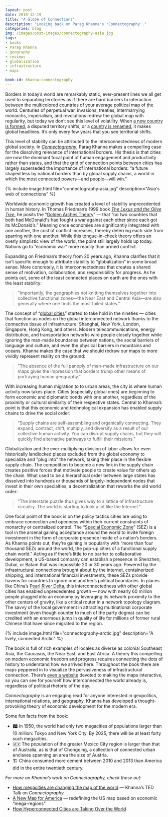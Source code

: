 ```yaml
---
layout: post
date: 2018-12-19
title: "A Globe of Connections"
description: "Looking back on Parag Khanna's 'Connectography'."
categories: blog
img: /images/post-images/connectography-asia.jpg
tags:
- books
- Parag Khanna
- geography
- reviews
- globalization
- infrastructure
- maps

book-id: khanna-connectography
---
```


Borders in today’s world are remarkably static, ever-present lines we all get used to separating territories as if there are hard barriers to interaction between the multicolored countries of your average political map of the world. Centuries of perpetual war, invasions, treaties, intermarrying monarchs, imperialism, and revolutions redrew the global map with regularity, but today we don’t see this level of volatility. When [a new country is formed](https://www.bbc.com/news/world-africa-14089843 "South Sudan"), a disputed territory shifts, or a [country is renamed](https://www.theguardian.com/world/2018/jun/12/macedonia-agrees-to-new-name-after-27-year-dispute-with-greece "Macedonia renamed"), it makes global headlines. It’s only every few years that you see territorial shifts.

This level of stability can be attributed to the interconnectedness of modern global society. In _[Connectography](https://www.goodreads.com/book/show/27070255-connectography "Connectography")_, Parag Khanna makes a compelling case for the dissolving relevance of international borders. His thesis is that cities are now the dominant focal point of human engagement and productivity rather than states, and that the grid of connection points between cities has largely superseded the importance of international borders: “a future shaped less by national borders than by global supply chains, a world in which the most connected powers—and people—will win.”

{% include image.html file="connectography-asia.jpg" description="Asia's web of connections" %}

Worldwide economic growth has created a level of stability unprecedented in human history. In Thomas Friedman’s 1999 book _[The Lexus and the Olive Tree](https://www.goodreads.com/book/show/750761.The_Lexus_and_the_Olive_Tree "The Lexus and the Olive Tree")_, he posits the “[Golden Arches Theory](https://mediawiki.middlebury.edu/IPE/Golden_Arches_Theory_of_Conflict_Prevention "Golden Arches Theory")” — that “no two countries that both had McDonald's had fought a war against each other since each got its McDonald’s.” Meaning once economies are significantly integrated with one another, the cost of conflict increases, thereby deterring each side from sparring with one another. While this tongue-in-cheek theory offers an overly simplistic view of the world, the point still largely holds up today. Nations go to “economic war” more readily than armed conflict.

Expanding on Friedman’s theory from 20 years ago, Khanna clarifies that it isn’t specific enough to attribute stability to “globalization” in some broad sense. More concretely, it is interconnectedness that creates a shared sense of motivation, collaboration, and responsibility for progress. As he points out, some of the least connected places on earth are the ones with the least stability:

> "Importantly, the geographies not knitting themselves together into collective functional zones—the Near East and Central Asia—are also generally where one finds the most failed states."

The concept of “[global cities](https://en.wikipedia.org/wiki/Global_city "Global city")” started to take hold in the nineties — cities that function as nodes on the global interconnected network thanks to the connective tissue of infrastructure: Shanghai, New York, London, Singapore, Hong Kong, and others. Modern telecommunications, energy distribution, and transportation networks wire people closely together while ignoring the man-made boundaries between nations, the social barriers of language and culture, and even the physical barriers in mountains and oceans. Khanna makes the case that we should redraw our maps to more vividly represent reality on the ground:

> "The absence of the full panoply of man-made infrastructure on our maps gives the impression that borders trump other means of portraying human geography."

With increasing human migration to to urban areas, the city is where human activity now takes place. Cities (especially global ones) are beginning to form economic and diplomatic bonds with one another, regardless of the proximity or cultural similarity of their respective states. Central to Khanna’s point is that this economic and technological expansion has enabled supply chains to drive the social order:

> "Supply chains are self-assembling and organically connecting. They expand, contract, shift, multiply, and diversify as a result of our collective human activity. You can disrupt supply chains, but they will quickly find alternative pathways to fulfill their missions."

Globalization and the ever-multiplying division of labor allows for even historically landlocked places excluded from the global economy to specialize and "plug into" the network, taking their place in the flexible supply chain. The competition to become a new link in the supply chain creates positive forces that motivate people to create value for others up the chain. What used to be a hierarchical order between large states has dissolved into hundreds or thousands of largely-independent nodes that invest in their own specialties, a decentralization that reworks the old world order:

> "The interstate puzzle thus gives way to a lattice of infrastructure circuitry. The world is starting to look a lot like the Internet."

One focal point of the book is on the policy tactics cities are using to embrace connection and openness within their current constraints of monarchy or centralized control. The “[Special Economic Zone](https://en.wikipedia.org/wiki/Special_economic_zone "Special economic zones")” (SEZ) is a tool in the arsenal gaining acceptance around the world to invite foreign investment in the form of corporate presence inside of a nation’s borders. As Khanna points out, they’re gaining in popularity with “more than four thousand SEZs around the world, the pop-up cities of a functional supply chain world.” Acting as if there’s little to no barrier to collaborative development, a US-based company can establish a presence in Shenzhen, Dubai, or Batam that was impossible 20 or 30 years ago. Powered by the infrastructural connections brought about by the internet, containerized shipping, and international financial investments, these SEZs provide havens for countries to ignore one another’s political boundaries. In places like China’s [Pearl River Delta](https://en.wikipedia.org/wiki/Pearl_River_Delta "Pearl River Delta"), this interconnectedness with other global cities has enabled unprecedented growth — now with nearly 60 million people plugged into an economy by leveraging its network proximity to the other centers of gravity, like a critical router in a network topology diagram. The savvy of the local government in attracting multinational corporate investment (even though counter to much of the party dogma) can be credited with an enormous jump in quality of life for millions of former rural Chinese that have since migrated to the region.

{% include image.html file="connectography-arctic.jpg" description="A lively, connected Arctic" %}

The book is full of rich examples of locales as diverse as colonial Southeast Asia, the Caucasus, the Near East, and East Africa. A theory this compelling on modern economic freedom and progress requires connecting the dots of history to understand how we arrived here. Throughout the book there are maps peppered in to visualize the pervasiveness of infrastructural connection. There’s [even a website](http://worldmap.harvard.edu/maps/connectography "Connectography maps") devoted to making the maps interactive, so you can see for yourself how interconnected the world already is, regardless of political rhetoric of the day.

_Connectography_ is an engaging read for anyone interested in geopolitics, international relations, and geography. Khanna has developed a thought-provoking theory of economic development for the modern era.

Some fun facts from the book:

* 🏙 In 1950, the world had only two megacities of populations larger than 10 million: Tokyo and New York City. By 2025, there will be at least forty such megacities.
* 🇲🇽 The population of the greater Mexico City region is larger than that of Australia, as is that of Chongqing, a collection of connected urban enclaves spanning an area the size of Austria.
* 🏗 China consumed more cement between 2010 and 2013 than America did in the entire twentieth century.

_For more on Khanna’s work on Connectography, check these out:_

* [How megacities are changing the map of the world](https://www.youtube.com/watch?v=U7y4GlmwPLQ "Connectography TED Talk") — Khanna’s TED Talk on _Connectography_
* [A New Map for America](https://www.nytimes.com/2016/04/17/opinion/sunday/a-new-map-for-america.html "A New Map for America") — redefining the US map based on economic “mega-regions”
* [How Hyperconnected Cities are Taking Over the World](https://www.citylab.com/equity/2016/04/cities-drive-the-new-world-order-parag-khanna-connectography-maps/480165/ "Hyperconnected Cities")
